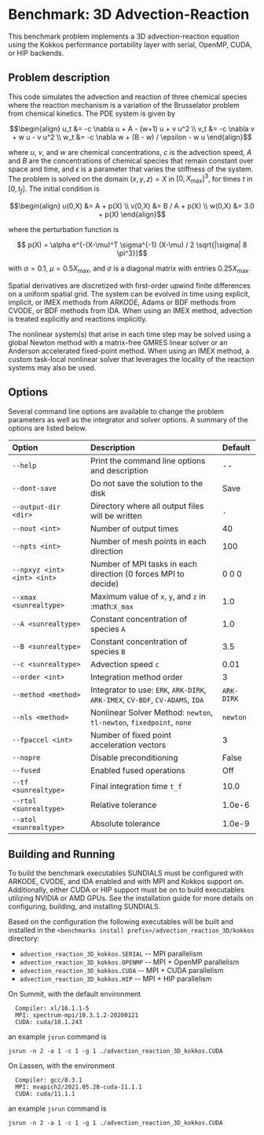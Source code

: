 # Benchmark: 3D Advection-Reaction

This benchmark problem implements a 3D advection-reaction equation using the
Kokkos performance portability layer with serial, OpenMP, CUDA, or HIP backends.

## Problem description

This code simulates the advection and reaction of three chemical species where
the reaction mechanism is a variation of the Brusselator problem from chemical
kinetics. The PDE system is given by
```math
\begin{align}
  u_t &= -c \nabla u + A - (w+1) u + v u^2 \\
  v_t &= -c \nabla v + w u - v u^2 \\
  w_t &= -c \nabla w + (B - w) / \epsilon - w u
\end{align}
```
where $u$, $v$, and $w$ are chemical concentrations, $c$ is the advection speed,
$A$ and $B$ are the concentrations of chemical species that remain constant over
space and time, and $\epsilon$ is a parameter that varies the stiffness of the
system. The problem is solved on the domain $(x,y,z) = X$ in $[0, X_{\text{max}}]^3$, 
for times $t$ in $[0,t_f]$. The initial condition is
```math
\begin{align}
    u(0,X) &= A + p(X) \\
    v(0,X) &= B / A + p(X) \\
    w(0,X) &= 3.0 + p(X)
\end{align}
```
where the perturbation function is
```math
    p(X) = \alpha e^{-(X-\mu)^T \sigma^{-1} (X-\mu) / 2 \sqrt{|\sigma| 8 \pi^3}}
```
with $\alpha = 0.1$, $\mu = 0.5 X_{\text{max}}$, and $\sigma$ is a diagonal 
matrix with entries $0.25 X_{\text{max}}$.

Spatial derivatives are discretized with first-order upwind finite differences
on a uniform spatial grid. The system can be evolved in time using explicit,
implicit, or IMEX methods from ARKODE, Adams or BDF methods from CVODE, or BDF
methods from IDA. When using an IMEX method, advection is treated explicitly and
reactions implicitly.

The nonlinear system(s) that arise in each time step may be solved using a
global Newton method with a matrix-free GMRES linear solver or an Anderson
accelerated fixed-point method. When using an IMEX method, a custom task-local
nonlinear solver that leverages the locality of the reaction systems may also be
used.

## Options

Several command line options are available to change the problem parameters
as well as the integrator and solver options. A summary of the options are
listed below.

| Option                      | Description                                                                   | Default     |
|:----------------------------|:------------------------------------------------------------------------------|:------------|
| `--help`                    | Print the command line options and description                                | --          |
| `--dont-save`               | Do not save the solution to the disk                                          | Save        |
| `--output-dir <dir>`        | Directory where all output files will be written                              | `.`         |
| `--nout <int>`              | Number of output times                                                        | 40          |
| `--npts <int>`              | Number of mesh points in each direction                                       | 100         |
| `--npxyz <int> <int> <int>` | Number of MPI tasks in each direction (0 forces MPI to decide)                | 0 0 0       |
| `--xmax <sunrealtype>`         | Maximum value of `x`, `y`, and `z` in :math:`X_max`                           | 1.0         |
| `--A <sunrealtype>`            | Constant concentration of species `A`                                         | 1.0         |
| `--B <sunrealtype>`            | Constant concentration of species `B`                                         | 3.5         |
| `--c <sunrealtype>`            | Advection speed `c`                                                           | 0.01        |
| `--order <int>`             | Integration method order                                                      | 3           |
| `--method <method>`         | Integrator to use: `ERK`, `ARK-DIRK`, `ARK-IMEX`, `CV-BDF`, `CV-ADAMS`, `IDA` | `ARK-DIRK`  |
| `--nls <method>`            | Nonlinear Solver Method: `newton`, `tl-newton`, `fixedpoint`, `none`          | `newton`    |
| `--fpaccel <int>`           | Number of fixed point acceleration vectors                                    | 3           |
| `--nopre`                   | Disable preconditioning                                                       | False       |
| `--fused`                   | Enabled fused operations                                                      | Off         |
| `--tf <sunrealtype>`           | Final integration time `t_f`                                                  | 10.0        |
| `--rtol <sunrealtype>`         | Relative tolerance                                                            | 1.0e-6      |
| `--atol <sunrealtype>`         | Absolute tolerance                                                            | 1.0e-9      |

## Building and Running

To build the benchmark executables SUNDIALS must be configured with ARKODE,
CVODE, and IDA enabled and with MPI and Kokkos support on. Additionally, either
CUDA or HIP support must be on to build executables utilizing NVIDIA or AMD
GPUs. See the installation guide for more details on configuring, building,
and installing SUNDIALS.

Based on the configuration the following executables will be built and installed
in the `<benchmarks install prefix>/advection_reaction_3D/kokkos` directory:

* `advection_reaction_3D_kokkos.SERIAL` -- MPI parallelism
* `advection_reaction_3D_kokkos.OPENMP` -- MPI + OpenMP parallelism
* `advection_reaction_3D_kokkos.CUDA` -- MPI + CUDA parallelism
* `advection_reaction_3D_kokkos.HIP` -- MPI + HIP parallelism

On Summit, with the default environment
```
  Compiler: xl/16.1.1-5
  MPI: spectrum-mpi/10.3.1.2-20200121
  CUDA: cuda/10.1.243
```
an example `jsrun` command is
```
jsrun -n 2 -a 1 -c 1 -g 1 ./advection_reaction_3D_kokkos.CUDA
```

On Lassen, with the environment
```
  Compiler: gcc/8.3.1
  MPI: mvapich2/2021.05.28-cuda-11.1.1
  CUDA: cuda/11.1.1
```
an example `jsrun` command is
```
jsrun -n 2 -a 1 -c 1 -g 1 ./advection_reaction_3D_kokkos.CUDA
```
